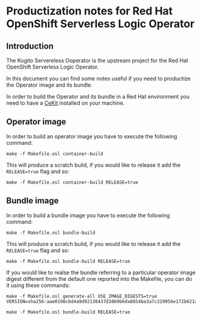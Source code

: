 # Productization notes for Red Hat OpenShift Serverless Logic Operator
## Introduction

The Kogito Servereless Ooperator is the upstream project for the Red Hat OpenShift Serverless Logic Operator.

In this document you can find some notes useful if you need to productize the Operator image and its bundle.

In order to build the Operator and its bundle in a Red Hat environment you need to have a [CeKit](https://cekit.io/) 
installed on your machine.

## Operator image


In order to build an operator image you have to execute the following command:

```shell
make -f Makefile.osl container-build
```

This will produce a scratch build, if you would like to release it add the `RELEASE=true` flag and so:

```shell
make -f Makefile.osl container-build RELEASE=true
```

## Bundle image


In order to build a bundle image you have to execute the following command:

```shell
make -f Makefile.osl bundle-build
```

This will produce a scratch build, if you would like to release it add the `RELEASE=true` flag and so:

```shell
make -f Makefile.osl bundle-build RELEASE=true
```

If you would like to realse the bundle referring to a particular operator image digest different from the default one reported 
into the Makefile, you can do it using these commands:

```shell
make -f Makefile.osl generate-all USE_IMAGE_DIGESTS=true VERSION=sha256:aae0198cbd4a9d92130437d3869b6da8854ba3a7c229956e172b621aac3261f3

make -f Makefile.osl bundle-build RELEASE=true
```